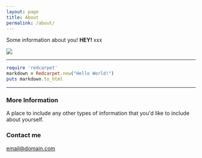 ```yaml
---
layout: page
title: About
permalink: /about/
---
```


Some information about you! <strong> HEY! </strong> xxx

![](https://mrmccormack.github.io/images/shrek.jpg )

---

```ruby
require 'redcarpet'
markdown = Redcarpet.new("Hello World!")
puts markdown.to_html
```

---

### More Information

A place to include any other types of information that you'd like to include about yourself.

### Contact me

[email@domain.com](mailto:email@domain.com)
